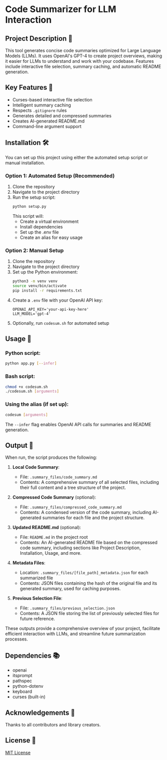 # Code Summarizer for LLM Interaction

## Project Description 📝

This tool generates concise code summaries optimized for Large Language Models (LLMs). It uses OpenAI's GPT-4 to create project overviews, making it easier for LLMs to understand and work with your codebase. Features include interactive file selection, summary caching, and automatic README generation.

## Key Features 🔑

- Curses-based interactive file selection
- Intelligent summary caching
- Respects `.gitignore` rules
- Generates detailed and compressed summaries
- Creates AI-generated README.md
- Command-line argument support

## Installation 🛠️

You can set up this project using either the automated setup script or manual installation.

### Option 1: Automated Setup (Recommended)

1. Clone the repository
2. Navigate to the project directory
3. Run the setup script:
   ```sh
   python setup.py
   ```
   This script will:
   - Create a virtual environment
   - Install dependencies
   - Set up the .env file
   - Create an alias for easy usage

### Option 2: Manual Setup

1. Clone the repository
2. Navigate to the project directory
3. Set up the Python environment:
   ```sh
   python3 -m venv venv
   source venv/bin/activate
   pip install -r requirements.txt
   ```
4. Create a `.env` file with your OpenAI API key:
   ```
   OPENAI_API_KEY='your-api-key-here'
   LLM_MODEL='gpt-4'
   ```
5. Optionally, run `codesum.sh` for automated setup

## Usage 🚀

### Python script:
```sh
python app.py [--infer]
```

### Bash script:
```sh
chmod +x codesum.sh
./codesum.sh [arguments]
```

### Using the alias (if set up):
```sh
codesum [arguments]
```

The `--infer` flag enables OpenAI API calls for summaries and README generation.

## Output 📂

When run, the script produces the following:

1. **Local Code Summary**: 
   - File: `.summary_files/code_summary.md`
   - Contents: A comprehensive summary of all selected files, including their full content and a tree structure of the project.

2. **Compressed Code Summary** (optional):
   - File: `.summary_files/compressed_code_summary.md`
   - Contents: A condensed version of the code summary, including AI-generated summaries for each file and the project structure.

3. **Updated README.md** (optional):
   - File: `README.md` in the project root
   - Contents: An AI-generated README file based on the compressed code summary, including sections like Project Description, Installation, Usage, and more.

4. **Metadata Files**:
   - Location: `.summary_files/[file_path]_metadata.json` for each summarized file
   - Contents: JSON files containing the hash of the original file and its generated summary, used for caching purposes.

5. **Previous Selection File**:
   - File: `.summary_files/previous_selection.json`
   - Contents: A JSON file storing the list of previously selected files for future reference.

These outputs provide a comprehensive overview of your project, facilitate efficient interaction with LLMs, and streamline future summarization processes.


## Dependencies 📚

- openai
- itsprompt
- pathspec
- python-dotenv
- keyboard
- curses (built-in)

## Acknowledgements 🙌

Thanks to all contributors and library creators.

## License 📜

[MIT License](LICENSE)